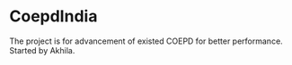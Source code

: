 # CoepdIndia
The project is for advancement of existed COEPD  for better performance.
Started by Akhila.
